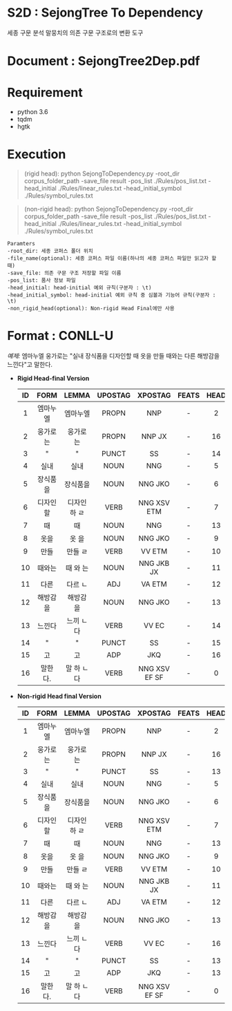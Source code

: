 
# S2D : SejongTree To Dependency
세종 구문 분석 말뭉치의 의존 구문 구조로의 변환 도구

# Document : SejongTree2Dep.pdf

# Requirement
- python 3.6
- tqdm
- hgtk

# Execution
> (rigid head): python SejongToDependency.py -root_dir corpus_folder_path -save_file result -pos_list ./Rules/pos_list.txt -head_initial ./Rules/linear_rules.txt -head_initial_symbol ./Rules/symbol_rules.txt

> (non-rigid head): python SejongToDependency.py -root_dir corpus_folder_path -save_file result -pos_list ./Rules/pos_list.txt -head_initial ./Rules/linear_rules.txt -head_initial_symbol ./Rules/symbol_rules.txt


    Paramters
    -root_dir: 세종 코퍼스 폴더 위치
    -file_name(optional): 세종 코퍼스 파일 이름(하나의 세종 코퍼스 파일만 읽고자 할 때)
    -save_file: 의존 구문 구조 저장할 파일 이름
    -pos_list: 품사 정보 파일
    -head_initial: head-initial 예외 규칙(구분자 : \t)
    -head_initial_symbol: head-initial 예외 규칙 중 심볼과 기능어 규칙(구분자 : \t)
    -non_rigid_head(optional): Non-rigid Head Final에만 사용



# Format : CONLL-U
*예제:* 
엠마누엘 웅가로는 "실내 장식품을 디자인할 때 옷을 만들 때와는 다른 해방감을 느낀다"고 말한다.

- **Rigid Head-final Version**

    |  ID  |    FORM    |    LEMMA    |  UPOSTAG  |    XPOSTAG    | FEATS |  HEAD  |    DEPREL    | DEPS |     MISC     |
    |:----:|:----------:|:-----------:|:---------:|:-------------:|:-----:|:------:|:------------:|:----:|:------------:|
    |   1  |  엠마누엘   |   엠마누엘   |  PROPN    |    NNP        |   -   |    2   |    NP        |  -   |      -       |
    |   2  |  웅가로는   |   웅가로 는  |  PROPN    |    NNP JX     |   -   |   16   |    NP_SBJ    |  -   |      -       |
    |   3  |   "        |    "        |  PUNCT    |    SS         |   -   |   14   |    L         |  -   |SpaceAfter=No |
    |   4  |  실내      |   실내       |  NOUN     |    NNG        |   -   |    5   |    NP        |  -   |      -       |
    |   5  |  장식품을   |   장식품을   |  NOUN     |    NNG JKO    |   -   |    6   |    NP_OBJ    |  -   |      -       |
    |   6  |  디자인할   | 디자인 하 ㄹ |  VERB     |    NNG XSV ETM|   -   |    7   |    VP_MOD    |  -   |      -       |
    |   7  |  때        |   때        |  NOUN     |    NNG        |   -   |   13   |    NP_AJT    |  -   |      -       |
    |   8  |  옷을      |    옷 을     |  NOUN     |    NNG JKO    |   -   |    9   |    NP_OBJ    |  -   |      -       |
    |   9  |  만들      |   만들 ㄹ    |  VERB     |    VV ETM     |   -   |   10   |    VP_MOD    |  -   |      -       |
    |  10  |  때와는     |   때 와 는   |  NOUN    |    NNG JKB JX |   -   |   11    |    NP_SBJ   |  -   |      -       |
    |  11  |  다른      |   다르 ㄴ    |  ADJ      |    VA ETM     |   -   |   12   |    VP_MOD    |  -   |      -       |
    |  12  |  해방감을   |   해방감 을  |  NOUN     |    NNG JKO    |   -   |   13   |    NP_OBJ    |  -   |      -       |
    |  13  |  느낀다     |   느끼 ㄴ다  |  VERB     |    VV EC      |   -   |   14   |    VP        |  -   |SpaceAfter=No |
    |  14  |   "        |    "        |  PUNCT    |    SS         |   -   |   15   |    VP        |  -   |SpaceAfter=No |
    |  15  |  고        |   고        |  ADP      |    JKQ        |   -   |   16   |    VP_CMP    |  -   |      -       |
    |  16  |  말한다.    |   말 하 ㄴ다|  VERB     |   NNG XSV EF SF|   -   |    0   |    ROOT        |  -   |      -       |

- **Non-rigid Head final Version**

    |  ID  |    FORM    |    LEMMA    |  UPOSTAG  |    XPOSTAG    | FEATS |  HEAD  |    DEPREL    | DEPS |     MISC     |
    |:----:|:----------:|:-----------:|:---------:|:-------------:|:-----:|:------:|:------------:|:----:|:------------:|
    |   1  |  엠마누엘   |   엠마누엘   |  PROPN    |    NNP        |   -   |    2   |    NP        |  -   |      -       |
    |   2  |  웅가로는   |   웅가로 는  |  PROPN    |    NNP JX     |   -   |   16   |    NP_SBJ    |  -   |      -       |
    |   3  |   "        |    "        |  PUNCT    |    SS         |   -   |   13   |    L         |  -   |SpaceAfter=No |
    |   4  |  실내      |   실내       |  NOUN     |    NNG        |   -   |    5   |    NP        |  -   |      -       |
    |   5  |  장식품을   |   장식품을   |  NOUN     |    NNG JKO    |   -   |    6   |    NP_OBJ    |  -   |      -       |
    |   6  |  디자인할   | 디자인 하 ㄹ |  VERB     |    NNG XSV ETM|   -   |    7   |    VP_MOD    |  -   |      -       |
    |   7  |  때        |   때        |  NOUN     |    NNG        |   -   |   13   |    NP_AJT    |  -   |      -       |
    |   8  |  옷을      |    옷 을     |  NOUN     |    NNG JKO    |   -   |    9   |    NP_OBJ    |  -   |      -       |
    |   9  |  만들      |   만들 ㄹ    |  VERB     |    VV ETM     |   -   |   10   |    VP_MOD    |  -   |      -       |
    |  10  |  때와는     |   때 와 는   |  NOUN    |    NNG JKB JX |   -   |   11    |    NP_SBJ   |  -   |      -       |
    |  11  |  다른      |   다르 ㄴ    |  ADJ      |    VA ETM     |   -   |   12   |    VP_MOD    |  -   |      -       |
    |  12  |  해방감을   |   해방감 을  |  NOUN     |    NNG JKO    |   -   |   13   |    NP_OBJ    |  -   |      -       |
    |  13  |  느낀다     |   느끼 ㄴ다  |  VERB     |    VV EC      |   -   |   16   |    VP_CMP    |  -   |SpaceAfter=No |
    |  14  |   "        |    "        |  PUNCT    |    SS         |   -   |   13   |    R         |  -   |SpaceAfter=No |
    |  15  |  고        |   고        |  ADP      |    JKQ        |   -   |   13   |    X_CMP     |  -   |      -       |
    |  16  |  말한다.    |   말 하 ㄴ다|  VERB     |   NNG XSV EF SF|   -   |    0   |    ROOT        |  -   |      -       |

